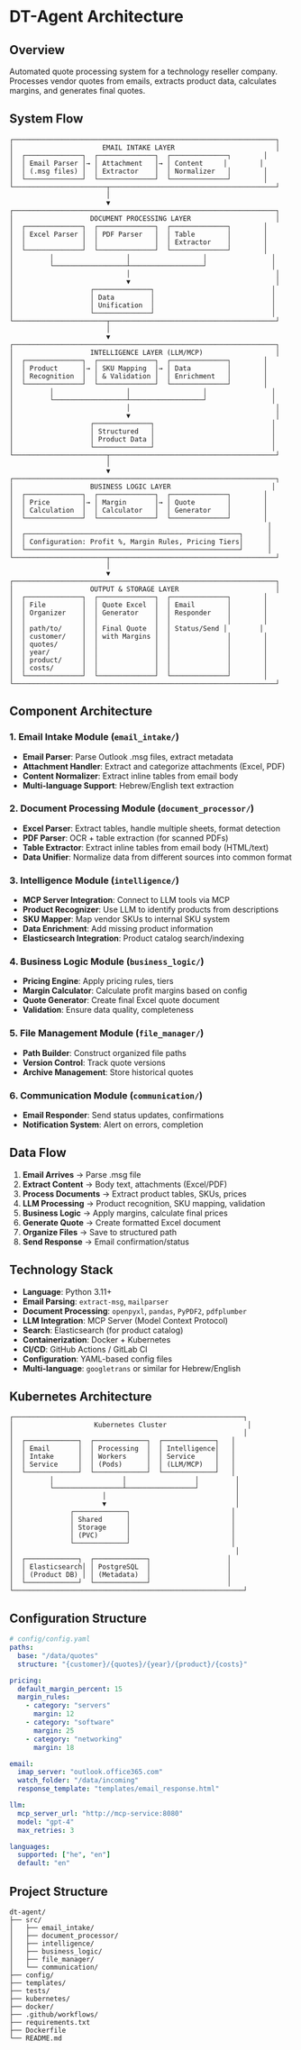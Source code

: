 # DT-Agent Architecture

## Overview
Automated quote processing system for a technology reseller company. Processes vendor quotes from emails, extracts product data, calculates margins, and generates final quotes.

## System Flow

```
┌─────────────────────────────────────────────────────────────────┐
│                      EMAIL INTAKE LAYER                         │
│  ┌──────────────┐  ┌──────────────┐  ┌──────────────┐        │
│  │ Email Parser │→ │ Attachment   │→ │ Content     │        │
│  │ (.msg files) │  │ Extractor    │  │ Normalizer   │        │
│  └──────────────┘  └──────────────┘  └──────────────┘        │
└───────────────────────┬─────────────────────────────────────────┘
                        │
                        ▼
┌─────────────────────────────────────────────────────────────────┐
│                   DOCUMENT PROCESSING LAYER                     │
│  ┌──────────────┐  ┌──────────────┐  ┌──────────────┐        │
│  │ Excel Parser │  │ PDF Parser   │  │ Table        │        │
│  │              │  │              │  │ Extractor    │        │
│  └──────────────┘  └──────────────┘  └──────────────┘        │
│         │                  │                  │                │
│         └──────────────────┴──────────────────┘                │
│                            │                                    │
│                            ▼                                    │
│                   ┌──────────────┐                             │
│                   │ Data         │                             │
│                   │ Unification  │                             │
│                   └──────────────┘                             │
└───────────────────────┬─────────────────────────────────────────┘
                        │
                        ▼
┌─────────────────────────────────────────────────────────────────┐
│                   INTELLIGENCE LAYER (LLM/MCP)                  │
│  ┌──────────────┐  ┌──────────────┐  ┌──────────────┐        │
│  │ Product      │→ │ SKU Mapping  │→ │ Data         │        │
│  │ Recognition  │  │ & Validation │  │ Enrichment   │        │
│  └──────────────┘  └──────────────┘  └──────────────┘        │
│         │                  │                  │                │
│         └──────────────────┴──────────────────┘                │
│                            │                                    │
│                            ▼                                    │
│                   ┌──────────────┐                             │
│                   │ Structured   │                             │
│                   │ Product Data │                             │
│                   └──────────────┘                             │
└───────────────────────┬─────────────────────────────────────────┘
                        │
                        ▼
┌─────────────────────────────────────────────────────────────────┐
│                   BUSINESS LOGIC LAYER                         │
│  ┌──────────────┐  ┌──────────────┐  ┌──────────────┐        │
│  │ Price        │→ │ Margin       │→ │ Quote        │        │
│  │ Calculation  │  │ Calculator   │  │ Generator    │        │
│  └──────────────┘  └──────────────┘  └──────────────┘        │
│                                                               │
│  ┌─────────────────────────────────────────────────────┐      │
│  │ Configuration: Profit %, Margin Rules, Pricing Tiers│      │
│  └─────────────────────────────────────────────────────┘      │
└───────────────────────┬─────────────────────────────────────────┘
                        │
                        ▼
┌─────────────────────────────────────────────────────────────────┐
│                   OUTPUT & STORAGE LAYER                        │
│  ┌──────────────┐  ┌──────────────┐  ┌──────────────┐        │
│  │ File         │  │ Quote Excel  │  │ Email        │        │
│  │ Organizer    │  │ Generator    │  │ Responder    │        │
│  │              │  │              │  │              │        │
│  │ path/to/     │  │ Final Quote  │  │ Status/Send │        │
│  │ customer/    │  │ with Margins │  │              │        │
│  │ quotes/      │  │              │  │              │        │
│  │ year/        │  │              │  │              │        │
│  │ product/     │  │              │  │              │        │
│  │ costs/       │  │              │  │              │        │
│  └──────────────┘  └──────────────┘  └──────────────┘        │
└─────────────────────────────────────────────────────────────────┘
```

## Component Architecture

### 1. Email Intake Module (`email_intake/`)
- **Email Parser**: Parse Outlook .msg files, extract metadata
- **Attachment Handler**: Extract and categorize attachments (Excel, PDF)
- **Content Normalizer**: Extract inline tables from email body
- **Multi-language Support**: Hebrew/English text extraction

### 2. Document Processing Module (`document_processor/`)
- **Excel Parser**: Extract tables, handle multiple sheets, format detection
- **PDF Parser**: OCR + table extraction (for scanned PDFs)
- **Table Extractor**: Extract inline tables from email body (HTML/text)
- **Data Unifier**: Normalize data from different sources into common format

### 3. Intelligence Module (`intelligence/`)
- **MCP Server Integration**: Connect to LLM tools via MCP
- **Product Recognizer**: Use LLM to identify products from descriptions
- **SKU Mapper**: Map vendor SKUs to internal SKU system
- **Data Enrichment**: Add missing product information
- **Elasticsearch Integration**: Product catalog search/indexing

### 4. Business Logic Module (`business_logic/`)
- **Pricing Engine**: Apply pricing rules, tiers
- **Margin Calculator**: Calculate profit margins based on config
- **Quote Generator**: Create final Excel quote document
- **Validation**: Ensure data quality, completeness

### 5. File Management Module (`file_manager/`)
- **Path Builder**: Construct organized file paths
- **Version Control**: Track quote versions
- **Archive Management**: Store historical quotes

### 6. Communication Module (`communication/`)
- **Email Responder**: Send status updates, confirmations
- **Notification System**: Alert on errors, completion

## Data Flow

1. **Email Arrives** → Parse .msg file
2. **Extract Content** → Body text, attachments (Excel/PDF)
3. **Process Documents** → Extract product tables, SKUs, prices
4. **LLM Processing** → Product recognition, SKU mapping, validation
5. **Business Logic** → Apply margins, calculate final prices
6. **Generate Quote** → Create formatted Excel document
7. **Organize Files** → Save to structured path
8. **Send Response** → Email confirmation/status

## Technology Stack

- **Language**: Python 3.11+
- **Email Parsing**: `extract-msg`, `mailparser`
- **Document Processing**: `openpyxl`, `pandas`, `PyPDF2`, `pdfplumber`
- **LLM Integration**: MCP Server (Model Context Protocol)
- **Search**: Elasticsearch (for product catalog)
- **Containerization**: Docker + Kubernetes
- **CI/CD**: GitHub Actions / GitLab CI
- **Configuration**: YAML-based config files
- **Multi-language**: `googletrans` or similar for Hebrew/English

## Kubernetes Architecture

```
┌─────────────────────────────────────────────────────────┐
│                    Kubernetes Cluster                    │
│                                                         │
│  ┌─────────────┐  ┌─────────────┐  ┌─────────────┐   │
│  │ Email       │  │ Processing  │  │ Intelligence│   │
│  │ Intake      │  │ Workers     │  │ Service     │   │
│  │ Service     │  │ (Pods)      │  │ (LLM/MCP)   │   │
│  └─────────────┘  └─────────────┘  └─────────────┘   │
│         │                 │                 │         │
│         └─────────────────┴─────────────────┘         │
│                      │                                │
│                      ▼                                │
│              ┌─────────────┐                         │
│              │ Shared      │                         │
│              │ Storage     │                         │
│              │ (PVC)       │                         │
│              └─────────────┘                         │
│                                                       │
│  ┌─────────────┐  ┌─────────────┐                   │
│  │ Elasticsearch│ │ PostgreSQL  │                   │
│  │ (Product DB) │ │ (Metadata)  │                   │
│  └─────────────┘  └─────────────┘                   │
└─────────────────────────────────────────────────────────┘
```

## Configuration Structure

```yaml
# config/config.yaml
paths:
  base: "/data/quotes"
  structure: "{customer}/{quotes}/{year}/{product}/{costs}"

pricing:
  default_margin_percent: 15
  margin_rules:
    - category: "servers"
      margin: 12
    - category: "software"
      margin: 25
    - category: "networking"
      margin: 18

email:
  imap_server: "outlook.office365.com"
  watch_folder: "/data/incoming"
  response_template: "templates/email_response.html"

llm:
  mcp_server_url: "http://mcp-service:8080"
  model: "gpt-4"
  max_retries: 3

languages:
  supported: ["he", "en"]
  default: "en"
```

## Project Structure

```
dt-agent/
├── src/
│   ├── email_intake/
│   ├── document_processor/
│   ├── intelligence/
│   ├── business_logic/
│   ├── file_manager/
│   └── communication/
├── config/
├── templates/
├── tests/
├── kubernetes/
├── docker/
├── .github/workflows/
├── requirements.txt
├── Dockerfile
└── README.md
```

